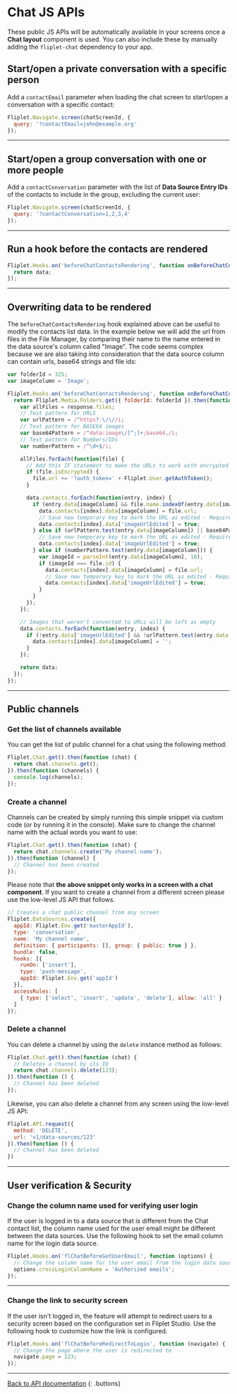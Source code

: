 # Chat JS APIs

These public JS APIs will be automatically available in your screens once a **Chat layout** component is used. You can also include these by manually adding the `fliplet-chat` dependency to your app.

## Start/open a private conversation with a specific person

Add a `contactEmail` parameter when loading the chat screen to start/open a conversation with a specific contact:

```js
Fliplet.Navigate.screen(chatScreenId, {
  query: '?contactEmail=john@example.org'
});
```

---

## Start/open a group conversation with one or more people

Add a `contactConversation` parameter with the list of **Data Source Entry IDs** of the contacts to include in the group, excluding the current user:

```js
Fliplet.Navigate.screen(chatScreenId, {
  query: '?contactConversation=1,2,3,4'
});
```

---

## Run a hook before the contacts are rendered

```js
Fliplet.Hooks.on('beforeChatContactsRendering', function onBeforeChatContactsRendering(data) {
  return data;
});
```

---

## Overwriting data to be rendered

The  `beforeChatContactsRendering` hook explained above can be useful to modify the contacts list data. In the example below we will add the url from files in the File Manager, by comparing their name to the name entered in the data source's column called "Image". The code seems complex because we are also taking into consideration that the data source column can contain urls, base64 strings and file ids:

```js
var folderId = 325;
var imageColumn = 'Image';

Fliplet.Hooks.on('beforeChatContactsRendering', function onBeforeChatContactsRendering(data) {
  return Fliplet.Media.Folders.get({ folderId: folderId }).then(function(response) {
    var allFiles = response.files;
    // Test pattern for URLS
    var urlPattern = /^https?:\/\//i;
    // Test pattern for BASE64 images
    var base64Pattern = /^data:image\/[^;]+;base64,/i;
    // Test pattern for Numbers/IDs
    var numberPattern = /^\d+$/i;

    allFiles.forEach(function(file) {
      // Add this IF statement to make the URLs to work with encrypted organizations
      if (file.isEncrypted) {
        file.url += '?auth_token=' + Fliplet.User.getAuthToken();
      }

      data.contacts.forEach(function(entry, index) {
        if (entry.data[imageColumn] && file.name.indexOf(entry.data[imageColumn]) !== -1) {
          data.contacts[index].data[imageColumn] = file.url;
          // Save new temporary key to mark the URL as edited - Required (No need for a column with the same name)
          data.contacts[index].data['imageUrlEdited'] = true;
        } else if (urlPattern.test(entry.data[imageColumn]) || base64Pattern.test(entry.data[imageColumn])) {
          // Save new temporary key to mark the URL as edited - Required (No need for a column with the same name)
          data.contacts[index].data['imageUrlEdited'] = true;
        } else if (numberPattern.test(entry.data[imageColumn])) {
          var imageId = parseInt(entry.data[imageColumn], 10);
          if (imageId === file.id) {
            data.contacts[index].data[imageColumn] = file.url;
            // Save new temporary key to mark the URL as edited - Required (No need for a column with the same name)
            data.contacts[index].data['imageUrlEdited'] = true;
          }
        }
      });
    });

    // Images that weren't converted to URLs will be left as empty
    data.contacts.forEach(function(entry, index) {
      if (!entry.data['imageUrlEdited'] && !urlPattern.test(entry.data[imageColumn]) && !base64Pattern.test(entry.data[imageColumn])) {
        data.contacts[index].data[imageColumn] = '';
      }
    });

    return data;
  });
});
```

---

## Public channels

### Get the list of channels available

You can get the list of public channel for a chat using the following method:

```js
Fliplet.Chat.get().then(function (chat) {
  return chat.channels.get();
}).then(function (channels) {
  console.log(channels);
});
```

### Create a channel

Channels can be created by simply running this simple snippet via custom code (or by running it in the console). Make sure to change the channel name with the actual words you want to use:

```js
Fliplet.Chat.get().then(function (chat) {
  return chat.channels.create('My channel name');
}).then(function (channel) {
  // Channel has been created
});
```

<p class="quote">Please note that <strong>the above snippet only works in a screen with a chat component</strong>. If you want to create a channel from a different screen please use the low-level JS API that follows.</p>

```js
// Creates a chat public channel from any screen
Fliplet.DataSources.create({
  appId: Fliplet.Env.get('masterAppId'),
  type: 'conversation',
  name: 'My channel name',
  definition: { participants: [], group: { public: true } },
  bundle: false,
  hooks: [{
    runOn: ['insert'],
    type: 'push-message',
    appId: Fliplet.Env.get('appId')
  }],
  accessRules: [
    { type: ['select', 'insert', 'update', 'delete'], allow: 'all' }
  ]
});
```

### Delete a channel

You can delete a channel by using the `delete` instance method as follows:

```js
Fliplet.Chat.get().then(function (chat) {
  // Deletes a channel by its ID
  return chat.channels.delete(123);
}).then(function () {
  // Channel has been deleted
});
```

Likewise, you can also delete a channel from any screen using the low-level JS API:

```js
Fliplet.API.request({
  method: 'DELETE',
  url: 'v1/data-sources/123'
}).then(function () {
  // Channel has been deleted
})
```

---

## User verification & Security

### Change the column name used for verifying user login

If the user is logged in to a data source that is different from the Chat contact list, the column name used for the user email might be different between the data sources. Use the following hook to set the email column name for the login data source.

```js
Fliplet.Hooks.on('flChatBeforeGetUserEmail', function (options) {
  // Change the column name for the user email from the login data source
  options.crossLoginColumnName = 'Authorized emails';
});
```

---

### Change the link to security screen

If the user isn't logged in, the feature will attempt to redirect users to a security screen based on the configuration set in Fliplet Studio. Use the following hook to customize how the link is configured.

```js
Fliplet.Hooks.on('flChatBeforeRedirectToLogin', function (navigate) {
  // Change the page where the user is redirected to
  navigate.page = 123;
});
```

---

[Back to API documentation](../../API-Documentation.md)
{: .buttons}
